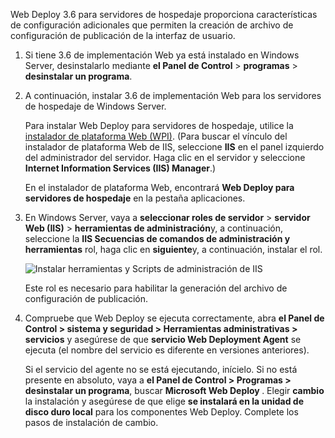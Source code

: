 Web Deploy 3.6 para servidores de hospedaje proporciona características de configuración adicionales que permiten la creación de archivo de configuración de publicación de la interfaz de usuario.

1. Si tiene 3.6 de implementación Web ya está instalado en Windows Server, desinstalarlo mediante **el Panel de Control** > **programas** > **desinstalar un programa**.

2. A continuación, instalar 3.6 de implementación Web para los servidores de hospedaje de Windows Server.

    Para instalar Web Deploy para servidores de hospedaje, utilice la [instalador de plataforma Web (WPI)](https://www.microsoft.com/web/downloads/platform.aspx). (Para buscar el vínculo del instalador de plataforma Web de IIS, seleccione **IIS** en el panel izquierdo del administrador del servidor. Haga clic en el servidor y seleccione **Internet Information Services (IIS) Manager**.)

    En el instalador de plataforma Web, encontrará **Web Deploy para servidores de hospedaje** en la pestaña aplicaciones.

3. En Windows Server, vaya a **seleccionar roles de servidor** > **servidor Web (IIS)** > **herramientas de administración**y, a continuación, seleccione la **IIS Secuencias de comandos de administración y herramientas** rol, haga clic en **siguiente**y, a continuación, instalar el rol.

    ![Instalar herramientas y Scripts de administración de IIS](../../deployment/media/tutorial-iis-management-scripts-and-tools.png)

    Este rol es necesario para habilitar la generación del archivo de configuración de publicación.

4. Compruebe que Web Deploy se ejecuta correctamente, abra **el Panel de Control > sistema y seguridad > Herramientas administrativas > servicios** y asegúrese de que **servicio Web Deployment Agent** se ejecuta (el nombre del servicio es diferente en versiones anteriores).

    Si el servicio del agente no se está ejecutando, inícielo. Si no está presente en absoluto, vaya a **el Panel de Control > Programas > desinstalar un programa**, buscar **Microsoft Web Deploy <version>** . Elegir **cambio** la instalación y asegúrese de que elige **se instalará en la unidad de disco duro local** para los componentes Web Deploy. Complete los pasos de instalación de cambio.